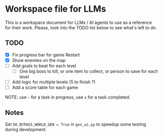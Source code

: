 # Workspace file for LLMs

This is a workspace document for LLMs / AI agents to use as a reference for their work.
Please, look into the TODO list below to see what's left to do.

## TODO
- [x] Fix progress bar for game Restart
- [x] Show enemies on the map
- [ ] Add goals to beat for each level
  - [ ] One big boss to kill, or one item to collect, or person to save for each level
- [ ] Add logic for multiple levels (5 to finish ?)
- [ ] Add a score table for each game

NOTE: use `~` for a task in progress, use `x` for a task completed.

## Notes

Set `DO_BYPASS_WORLD_GEN = True` in `gen_ai.py` to speedup some testing during development.